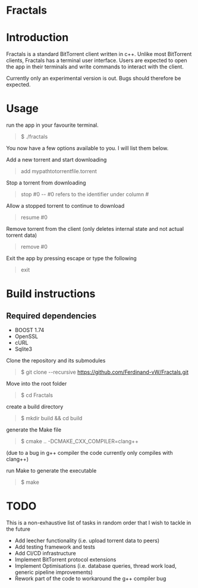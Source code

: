 # Fractals

# Introduction

Fractals is a standard BitTorrent client written in c++. Unlike most BitTorrent clients, Fractals has a terminal user interface.
Users are expected to open the app in their terminals and write commands to interact with the client.

Currently only an experimental version is out. Bugs should therefore be expected.

# Usage

run the app in your favourite terminal.

> $ ./fractals

You now have a few options available to you. I will list them below.

Add a new torrent and start downloading

> add mypathtotorrentfile.torrent

Stop a torrent from downloading

> stop #0 -- #0 refers to the identifier under column #

Allow a stopped torrent to continue to download

> resume #0

Remove torrent from the client (only deletes internal state and not actual torrent data)

> remove #0

Exit the app by pressing escape or type the following

> exit 

# Build instructions

## Required dependencies
- BOOST 1.74
- OpenSSL
- cURL
- Sqlite3

Clone the repository and its submodules
> $ git clone --recursive https://github.com/Ferdinand-vW/Fractals.git

Move into the root folder
> $ cd Fractals

create a build directory
> $ mkdir build && cd build

generate the Make file
> $ cmake .. -DCMAKE_CXX_COMPILER=clang++

(due to a bug in g++ compiler the code currently only compiles with clang++)

run Make to generate the executable
> $ make


# TODO

This is a non-exhaustive list of tasks in random order that I wish to tackle in the future
- Add leecher functionality (i.e. upload torrent data to peers)
- Add testing framework and tests
- Add CI/CD infrastructure
- Implement BitTorrent protocol extensions
- Implement Optimisations (i.e. database queries, thread work load, generic pipeline improvements)
- Rework part of the code to workaround the g++ compiler bug